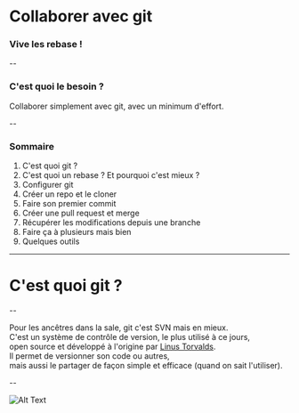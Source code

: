 # Collaborer avec git
### Vive les rebase !

--

### C'est quoi le besoin ?

Collaborer simplement avec git, avec un minimum d'effort.

--

### Sommaire

1. C'est quoi git ?
2. C'est quoi un rebase ? Et pourquoi c'est mieux ?
3. Configurer git
4. Créer un repo et le cloner
5. Faire son premier commit
6. Créer une pull request et merge
7. Récupérer les modifications depuis une branche
8. Faire ça à plusieurs mais bien
9. Quelques outils

---

# C'est quoi git ?

--

Pour les ancêtres dans la sale, git c'est SVN mais en mieux.  
C'est un système de contrôle de version, le plus utilisé à ce jours,  
open source et développé à l'origine par [Linus Torvalds](https://fr.wikipedia.org/wiki/Linus_Torvalds).  
Il permet de versionner son code ou autres,  
mais aussi le partager de façon simple et efficace (quand on sait l'utiliser).

--

![Alt Text](https://media.giphy.com/media/vFKqnCdLPNOKc/giphy.gif)

